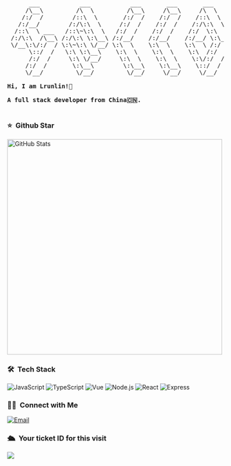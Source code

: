 <pre>
      ___           ___           ___       ___       ___     
     /\__\         /\  \         /\__\     /\__\     /\  \    
    /:/  /        /::\  \       /:/  /    /:/  /    /::\  \   
   /:/__/        /:/\:\  \     /:/  /    /:/  /    /:/\:\  \  
  /::\  \ ___   /::\~\:\  \   /:/  /    /:/  /    /:/  \:\  \ 
 /:/\:\  /\__\ /:/\:\ \:\__\ /:/__/    /:/__/    /:/__/ \:\__\
 \/__\:\/:/  / \:\~\:\ \/__/ \:\  \    \:\  \    \:\  \ /:/  /
      \::/  /   \:\ \:\__\    \:\  \    \:\  \    \:\  /:/  / 
      /:/  /     \:\ \/__/     \:\  \    \:\  \    \:\/:/  /  
     /:/  /       \:\__\        \:\__\    \:\__\    \::/  /   
     \/__/         \/__/         \/__/     \/__/     \/__/    
     
<strong>Hi, I am Lrunlin!👋 </strong>

<strong>A full stack developer from China🇨🇳. </strong>

</pre>

### ⭐️ &nbsp;Github Star

<img width="500px"  alt="GitHub Stats" src="https://github-readme-stats.vercel.app/api?username=Lrunlin&count_private=true&show_icons=true"/>

### 🛠 &nbsp;Tech Stack

![JavaScript](https://img.shields.io/badge/-JavaScript-333333?style=flat&logo=javascript)
![TypeScript](https://img.shields.io/badge/-TypeScript-333333?style=flat&logo=typescript)
![Vue](https://img.shields.io/badge/-Vue-333333?style=flat&logo=vue.js)
![Node.js](https://img.shields.io/badge/-Node-333333?style=flat&logo=node.js)
![React](https://img.shields.io/badge/-React-333333?style=flat&logo=react)
![Express](https://img.shields.io/badge/-Express-333333?style=flat&logo=Express)

### 🤝🏻 &nbsp;Connect with Me

<a href="mailto:353575900@qq.com"><img alt="Email" src="https://img.shields.io/badge/Email-353575900@qq.com-blue?style=flat-square&logo=gmail"></a>

### 🛳 &nbsp;Your ticket ID for this visit

<img src="https://profile-counter.glitch.me/Lrunlin/count.svg" />
